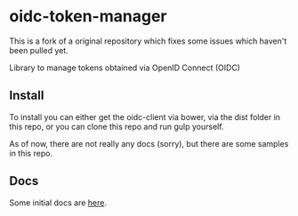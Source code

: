 # oidc-token-manager

This is a fork of a original repository which fixes some issues which haven't been pulled yet.

Library to manage tokens obtained via OpenID Connect (OIDC)

## Install
To install you can either get the oidc-client via bower, via the dist folder in this repo, or you can clone this repo and run gulp yourself.

As of now, there are not really any docs (sorry), but there are some samples in this repo.

## Docs
Some initial docs are [here](https://github.com/IdentityModel/oidc-token-manager/wiki).
